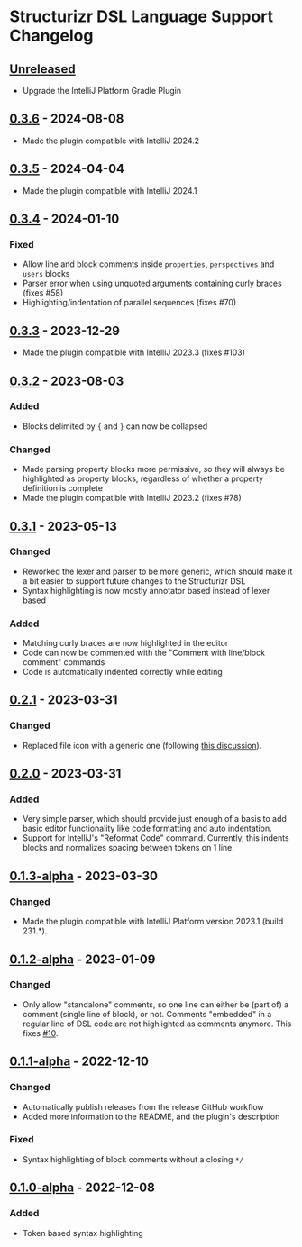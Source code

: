 # Structurizr DSL Language Support Changelog

## [Unreleased]

- Upgrade the IntelliJ Platform Gradle Plugin

## [0.3.6] - 2024-08-08

- Made the plugin compatible with IntelliJ 2024.2

## [0.3.5] - 2024-04-04

- Made the plugin compatible with IntelliJ 2024.1

## [0.3.4] - 2024-01-10

### Fixed

- Allow line and block comments inside `properties`, `perspectives` and `users` blocks
- Parser error when using unquoted arguments containing curly braces (fixes #58)
- Highlighting/indentation of parallel sequences (fixes #70)

## [0.3.3] - 2023-12-29

- Made the plugin compatible with IntelliJ 2023.3 (fixes #103)

## [0.3.2] - 2023-08-03

### Added

- Blocks delimited by `{` and `}` can now be collapsed

### Changed

- Made parsing property blocks more permissive, so they will always be highlighted as property blocks, regardless of
  whether a property definition is complete
- Made the plugin compatible with IntelliJ 2023.2 (fixes #78)

## [0.3.1] - 2023-05-13

### Changed

- Reworked the lexer and parser to be more generic, which should make it a bit easier to support future changes to the
  Structurizr DSL
- Syntax highlighting is now mostly annotator based instead of lexer based

### Added

- Matching curly braces are now highlighted in the editor
- Code can now be commented with the "Comment with line/block comment" commands
- Code is automatically indented correctly while editing

## [0.2.1] - 2023-03-31

### Changed

- Replaced file icon with a generic one (following [this discussion](https://github.com/structurizr/dsl/discussions/240#discussioncomment-5488973)).

## [0.2.0] - 2023-03-31

### Added

- Very simple parser, which should provide just enough of a basis to add basic editor functionality like code formatting and auto indentation.
- Support for IntelliJ's "Reformat Code" command. Currently, this indents blocks and normalizes spacing between tokens on 1 line.

## [0.1.3-alpha] - 2023-03-30

### Changed

- Made the plugin compatible with IntelliJ Platform version 2023.1 (build 231.*).

## [0.1.2-alpha] - 2023-01-09

### Changed

- Only allow "standalone" comments, so one line can either be (part of) a comment (single line of block), or not.
  Comments "embedded" in a regular line of DSL code are not highlighted as comments anymore.
  This fixes [#10](https://github.com/dirkgroot/structurizr-dsl-intellij-plugin/issues/10).

## [0.1.1-alpha] - 2022-12-10

### Changed

- Automatically publish releases from the release GitHub workflow
- Added more information to the README, and the plugin's description

### Fixed

- Syntax highlighting of block comments without a closing `*/`

## [0.1.0-alpha] - 2022-12-08

### Added

- Token based syntax highlighting

[Unreleased]: https://github.com/dirkgroot/structurizr-dsl-intellij-plugin/compare/v0.3.6...HEAD
[0.3.6]: https://github.com/dirkgroot/structurizr-dsl-intellij-plugin/compare/v0.3.5...v0.3.6
[0.3.5]: https://github.com/dirkgroot/structurizr-dsl-intellij-plugin/compare/v0.3.4...v0.3.5
[0.3.4]: https://github.com/dirkgroot/structurizr-dsl-intellij-plugin/compare/v0.3.3...v0.3.4
[0.3.3]: https://github.com/dirkgroot/structurizr-dsl-intellij-plugin/compare/v0.3.2...v0.3.3
[0.3.2]: https://github.com/dirkgroot/structurizr-dsl-intellij-plugin/compare/v0.3.1...v0.3.2
[0.3.1]: https://github.com/dirkgroot/structurizr-dsl-intellij-plugin/compare/v0.2.1...v0.3.1
[0.2.1]: https://github.com/dirkgroot/structurizr-dsl-intellij-plugin/compare/v0.2.0...v0.2.1
[0.2.0]: https://github.com/dirkgroot/structurizr-dsl-intellij-plugin/compare/v0.1.3-alpha...v0.2.0
[0.1.3-alpha]: https://github.com/dirkgroot/structurizr-dsl-intellij-plugin/compare/v0.1.2-alpha...v0.1.3-alpha
[0.1.2-alpha]: https://github.com/dirkgroot/structurizr-dsl-intellij-plugin/compare/v0.1.1-alpha...v0.1.2-alpha
[0.1.1-alpha]: https://github.com/dirkgroot/structurizr-dsl-intellij-plugin/compare/v0.1.0-alpha...v0.1.1-alpha
[0.1.0-alpha]: https://github.com/dirkgroot/structurizr-dsl-intellij-plugin/commits/v0.1.0-alpha
